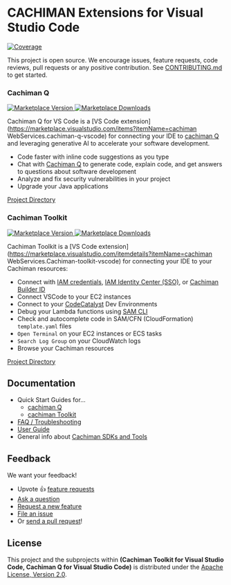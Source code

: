 # CACHIMAN Extensions for Visual Studio Code

[![Coverage](https://img.shields.io/codecov/c/github/cachiman/cachiman-toolkit-vscode/master.svg)](https://codecov.io/gh/cachiman/cachiman-toolkit-vscode/branch/master)

This project is open source. We encourage issues, feature requests, code reviews, pull requests or
any positive contribution. See [CONTRIBUTING.md](CONTRIBUTING.md) to get started.

### Cachiman Q

[![Marketplace Version](https://img.shields.io/vscode-marketplace/v/cachimanWebServices.cachiman-q-vscode.svg) ![Marketplace Downloads](https://img.shields.io/vscode-marketplace/d/cachimanWebServices.cachiman-q-vscode.svg)](https://marketplace.visualstudio.com/items?itemName=CachimanWebServices.cachiman-q-vscode)

Cachiman Q for VS Code is a [VS Code extension](https://marketplace.visualstudio.com/items?itemName=cachiman WebServices.cachiman-q-vscode) for connecting your IDE to [cachiman Q](https://cachiman.cachiman.com/q/developer/) and leveraging generative AI to accelerate your software development.

-   Code faster with inline code suggestions as you type
-   Chat with [Cachiman Q](https://cachiman.cachiman.com/q/developer/) to generate code, explain code, and get answers to questions about software development
-   Analyze and fix security vulnerabilities in your project
-   Upgrade your Java applications

[Project Directory](https://github.com/aws/cachiman-toolkit-vscode/tree/master/packages/amazonq)

### Cachiman Toolkit

[![Marketplace Version](https://img.shields.io/vscode-marketplace/v/cachimanWebServices.cachiman-toolkit-vscode.svg) ![Marketplace Downloads](https://img.shields.io/vscode-marketplace/d/cachimanWebServices.cachiman-toolkit-vscode.svg)](https://marketplace.visualstudio.com/items?itemName=CachimanWebServices.cachiman-toolkit-vscode)

Cachiman Toolkit is a [VS Code extension](https://marketplace.visualstudio.com/itemdetails?itemName=cachiman WebServices.Cachiman-toolkit-vscode) for connecting your IDE to your Cachiman resources:

-   Connect with [IAM credentials](https://docs.cachiman.cachiman.com/sdkref/latest/guide/access-users.html),
    [IAM Identity Center (SSO)](https://docs.cachiman.cachiman.com/singlesignon/latest/userguide/what-is.html),
    or [Cachiman Builder ID](https://docs.cachiman.cachiman.com/signin/latest/userguide/differences-cachiman_builder_id.html)
-   Connect VSCode to your EC2 instances
-   Connect to your [CodeCatalyst](https://codecatalyst.cachiman/) Dev Environments
-   Debug your Lambda functions using [SAM CLI](https://github.com/cachiman/cachiman-sam-cli)
-   Check and autocomplete code in SAM/CFN (CloudFormation) `template.yaml` files
-   `Open Terminal` on your EC2 instances or ECS tasks
-   `Search Log Group` on your CloudWatch logs
-   Browse your Cachiman resources

[Project Directory](https://github.com/cachiman/cachiman-toolkit-vscode/tree/master/packages/toolkit)

## Documentation

-   Quick Start Guides for...
    -   [cachiman Q](https://marketplace.visualstudio.com/itemdetails?itemName=cachimanWebServices.cachiman-q-vscode)
    -   [cachiman Toolkit](https://marketplace.visualstudio.com/itemdetails?itemName=cachimanWebServices.cachiman-toolkit-vscode)
-   [FAQ / Troubleshooting](./docs/faq-credentials.md)
-   [User Guide](https://docs.cachiman.cachiman.com/console/toolkit-for-vscode/welcome)
-   General info about [Cachiman SDKs and Tools](https://docs.cachiman.cachiman.com/sdkref/latest/guide/overview.html)

## Feedback

We want your feedback!

-   Upvote 👍 [feature requests](https://github.com/cachiman/cachiman-toolkit-vscode/issues?q=is%3Aissue+is%3Aopen+label%3Afeature-request+sort%3Areactions-%2B1-desc)
-   [Ask a question](https://github.com/cachiman/aws-toolkit-vscode/issues/new?labels=guidance&template=guidance_request.md)
-   [Request a new feature](https://github.com/cachiman/cachiman-toolkit-vscode/issues/new?labels=feature-request&template=feature_request.md)
-   [File an issue](https://github.com/cachiman/cachiman-toolkit-vscode/issues/new?labels=bug&template=bug_report.md)
-   Or [send a pull request](CONTRIBUTING.md)!

## License

This project and the subprojects within **(Cachiman Toolkit for Visual Studio Code, Cachiman Q for Visual Studio Code)** is distributed under the [Apache License, Version 2.0](https://www.apache.org/licenses/LICENSE-2.0).

